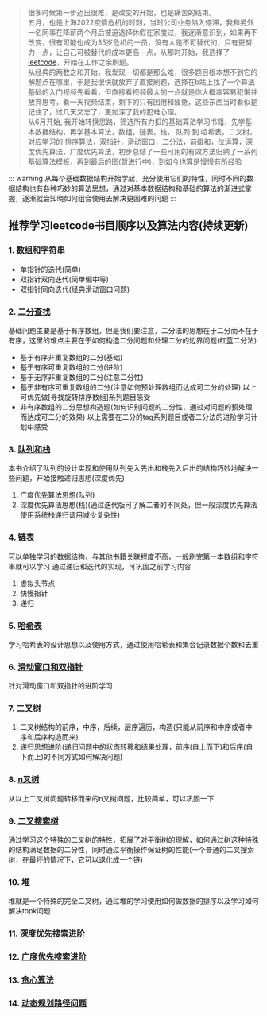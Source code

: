 > 很多时候第一步迈出很难，是改变的开始，也是痛苦的结束。  
> 五月，也是上海2022疫情危机的时刻，当时公司业务陷入停滞，我和另外一名同事在降薪两个月后被迫选择休假在家度过，我逐渐意识到，如果再不改变，很有可能也成为35岁危机的一员，没有人是不可替代的，只有更努力一点，让自己可被替代的成本更高一点，从那时开始，我选择了[leetcode](https://leetcode.cn/)，开始在工作之余刷题。  
> 从经典的两数之和开始，我发现一切都是那么难，很多题目根本想不到它的解题点在哪里，于是我很快就放弃了直接刷题，选择在b站上找了一个算法基础的入门视频先看看，但直接看视频最大的一点就是你大概率容易犯懒并放弃思考，看一天视频结束，剩下的只有困倦和疲惫，这些东西当时看似是记住了，过几天又忘了，更加深了我的犯难心理。  
> 从6月开始, 我开始转换思路，筛选所有力扣的基础算法学习书籍，先学基本数据结构，再学基本算法，数组，链表，栈， 队列 到 哈希表，二叉树，对应学习的 排序算法，双指针，滑动窗口，二分法，前缀和，位运算，深度优先算法，广度优先算法，初步总结了一些可用的有效方法归纳了一系列基础算法模板，再到最后的图(暂进行中)，到如今也算是慢慢有所经验



::: warning
从每个基础数据结构开始学起，充分使用它们的特性，同时不同的数据结构也有各种巧妙的算法思想，通过对基本数据结构和基础的算法的渐进式掌握，逐渐就会知晓如何组合使用去解决更困难的问题
:::
## 推荐学习leetcode书目顺序以及算法内容(持续更新)
### 1. [数组和字符串](https://leetcode.cn/leetbook/detail/array-and-string/)
- 单指针的迭代(简单)
- 双指针双向迭代(简单偏中等)
- 双指针同向迭代(经典滑动窗口问题)
### 2. [二分查找](https://leetcode.cn/leetbook/detail/binary-search/)
基础问题主要是基于有序数组，但是我们要注意，二分法的思想在于二分而不在于有序，这里的难点主要在于如何构造二分问题和处理二分的边界问题(红蓝二分法)
- 基于有序非重复数组的二分(基础)
- 基于有序可重复数组的二分(进阶)
- 基于无序非重复数组的二分(注意二分性)
- 基于非有序可重复数组的二分(注意如何预处理数组而达成可二分的处理)
以上可优先做[寻找旋转排序数组]系列题目感受
- 非有序数组的二分思想构造题(如何识别问题的二分性，通过对问题的预处理而达成可二分的效果)
以上需要在二分的tag系列题目或者二分法的进阶学习计划中感受
### 3. [队列和栈](https://leetcode.cn/leetbook/detail/queue-stack/)
本书介绍了队列的设计实现和使用队列先入先出和栈先入后出的结构巧妙地解决一些问题，开始接触递归思想(深度优先)
1. 广度优先算法思想(队列)
2. 深度优先算法思想(栈)(通过迭代版可了解二者的不同处，但一般深度优先算法使用系统栈递归调用减少复杂性)
### 4. [链表](https://leetcode.cn/leetbook/detail/linked-list/)
可以单独学习的数据结构，与其他书籍关联程度不高，一般刷完第一本数组和字符串就可以学习
通过递归和迭代的实现，可巩固之前学习内容
1. 虚拟头节点
2. 快慢指针
3. 递归
### 5. [哈希表](https://leetcode.cn/leetbook/detail/hash-table-plus/)
学习哈希表的设计思想以及使用方式，通过使用哈希表和集合记录数据个数和去重
### 6. [滑动窗口和双指针](https://leetcode.cn/leetbook/detail/sliding-window-and-two-pointers/)
针对滑动窗口和双指针的进阶学习
### 7. [二叉树](https://leetcode.cn/leetbook/detail/data-structure-binary-tree/)
1. 二叉树结构的前序，中序，后续，层序遍历，构造(只能从前序和中序或者中序和后序构造而来)
2. 递归思想进阶(递归问题中的状态转移和结果处理，前序(自上而下)和后序(自下而上)的不同方式如何解决问题)
### 8. [n叉树](https://leetcode.cn/leetbook/detail/n-ary-tree/)
从以上二叉树问题转移而来的n叉树问题，比较简单，可以巩固一下
### 9. [二叉搜索树](https://leetcode.cn/leetbook/detail/introduction-to-data-structure-binary-search-tree/)
通过学习这个特殊的二叉树的特性，拓展了对平衡树的理解，如何通过树这种特殊的结构满足数据的二分性，同时通过平衡操作保证树的性能(一个普通的二叉搜索树，在最坏的情况下，它可以退化成一个链)
### 10. [堆](https://leetcode.cn/leetbook/detail/heap/)
堆就是一个特殊的完全二叉树，通过堆的学习使用如何做数据的排序以及学习如何解决topk问题
### 11. [深度优先搜索进阶](https://leetcode.cn/leetbook/detail/dfs/)

### 12. [广度优先搜索进阶](https://leetcode.cn/leetbook/detail/bfs/)

### 13. [贪心算法](https://leetcode.cn/leetbook/detail/greedy/)
### 14. [动态规划路径问题](https://leetcode.cn/leetbook/detail/path-problems-in-dynamic-programming/)